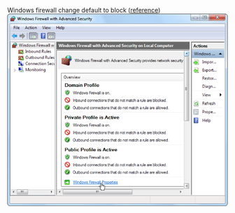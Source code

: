 Windows firewall change default to block ([reference](https://www.howtogeek.com/112564/how-to-create-advanced-firewall-rules-in-the-windows-firewall/))
![Windows Firewall](img/windows-firewall.png)
